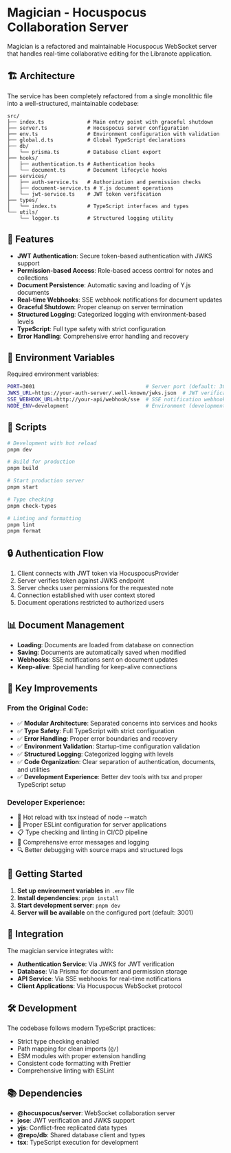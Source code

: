 # Magician - Hocuspocus Collaboration Server

Magician is a refactored and maintainable Hocuspocus WebSocket server that handles real-time collaborative editing for the Libranote application.

## 🏗️ Architecture

The service has been completely refactored from a single monolithic file into a well-structured, maintainable codebase:

```
src/
├── index.ts              # Main entry point with graceful shutdown
├── server.ts             # Hocuspocus server configuration
├── env.ts                # Environment configuration with validation
├── global.d.ts           # Global TypeScript declarations
├── db/
│   └── prisma.ts         # Database client export
├── hooks/
│   ├── authentication.ts # Authentication hooks
│   └── document.ts       # Document lifecycle hooks
├── services/
│   ├── auth-service.ts   # Authorization and permission checks
│   ├── document-service.ts # Y.js document operations
│   └── jwt-service.ts    # JWT token verification
├── types/
│   └── index.ts          # TypeScript interfaces and types
└── utils/
    └── logger.ts         # Structured logging utility
```

## 🚀 Features

- **JWT Authentication**: Secure token-based authentication with JWKS support
- **Permission-based Access**: Role-based access control for notes and collections
- **Document Persistence**: Automatic saving and loading of Y.js documents
- **Real-time Webhooks**: SSE webhook notifications for document updates
- **Graceful Shutdown**: Proper cleanup on server termination
- **Structured Logging**: Categorized logging with environment-based levels
- **TypeScript**: Full type safety with strict configuration
- **Error Handling**: Comprehensive error handling and recovery

## 🔧 Environment Variables

Required environment variables:

```bash
PORT=3001                                    # Server port (default: 3001)
JWKS_URL=https://your-auth-server/.well-known/jwks.json  # JWT verification endpoint
SSE_WEBHOOK_URL=http://your-api/webhook/sse  # SSE notification webhook
NODE_ENV=development                         # Environment (development/production)
```

## 📝 Scripts

```bash
# Development with hot reload
pnpm dev

# Build for production
pnpm build

# Start production server
pnpm start

# Type checking
pnpm check-types

# Linting and formatting
pnpm lint
pnpm format
```

## 🔒 Authentication Flow

1. Client connects with JWT token via HocuspocusProvider
2. Server verifies token against JWKS endpoint
3. Server checks user permissions for the requested note
4. Connection established with user context stored
5. Document operations restricted to authorized users

## 📊 Document Management

- **Loading**: Documents are loaded from database on connection
- **Saving**: Documents are automatically saved when modified
- **Webhooks**: SSE notifications sent on document updates
- **Keep-alive**: Special handling for keep-alive connections

## 🎯 Key Improvements

### From the Original Code:

- ✅ **Modular Architecture**: Separated concerns into services and hooks
- ✅ **Type Safety**: Full TypeScript with strict configuration
- ✅ **Error Handling**: Proper error boundaries and recovery
- ✅ **Environment Validation**: Startup-time configuration validation
- ✅ **Structured Logging**: Categorized logging with levels
- ✅ **Code Organization**: Clear separation of authentication, documents, and utilities
- ✅ **Development Experience**: Better dev tools with tsx and proper TypeScript setup

### Developer Experience:

- 🔧 Hot reload with tsx instead of node --watch
- 🎨 Proper ESLint configuration for server applications
- 📋 Type checking and linting in CI/CD pipeline
- 📝 Comprehensive error messages and logging
- 🔍 Better debugging with source maps and structured logs

## 🚀 Getting Started

1. **Set up environment variables** in `.env` file
2. **Install dependencies**: `pnpm install`
3. **Start development server**: `pnpm dev`
4. **Server will be available** on the configured port (default: 3001)

## 🔌 Integration

The magician service integrates with:

- **Authentication Service**: Via JWKS for JWT verification
- **Database**: Via Prisma for document and permission storage
- **API Service**: Via SSE webhooks for real-time notifications
- **Client Applications**: Via Hocuspocus WebSocket protocol

## 🛠️ Development

The codebase follows modern TypeScript practices:

- Strict type checking enabled
- Path mapping for clean imports (`@/`)
- ESM modules with proper extension handling
- Consistent code formatting with Prettier
- Comprehensive linting with ESLint

## 📚 Dependencies

- **@hocuspocus/server**: WebSocket collaboration server
- **jose**: JWT verification and JWKS support
- **yjs**: Conflict-free replicated data types
- **@repo/db**: Shared database client and types
- **tsx**: TypeScript execution for development
